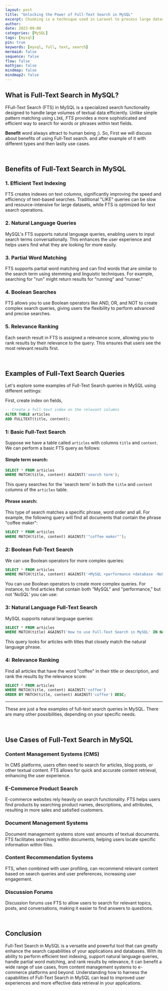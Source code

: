 ```yaml
---
layout: post
title: "Unlocking the Power of Full-Text Search in MySQL"
excerpt: Chunking is a technique used in Laravel to process large datasets efficiently by breaking them into smaller segments or "chunks." Instead of retrieving and processing all records at once, you can fetch a specific number of records at a time and process them iteratively.
author: 
date: 2023-09-08
categories: [MySQL]
tags: [mysql]
pin: true
keywords: [mysql, full, text, search]
mermaid: false
sequence: false
flow: false
mathjax: false
mindmap: false
mindmap2: false
---
```



## What is Full-Text Search in MySQL?

<span class="dropcap-element-slot">F</span>Full-Text Search (FTS) in MySQL is a specialized search functionality designed to handle large volumes of textual data efficiently. Unlike simple pattern matching using `LIKE`, *FTS* provides a more sophisticated and efficient way to search for words or phrases within text fields. 

**Benefit** word always attract to human being ;). So, First we will discuss about benefits of using Full-Text search. and after example of it with different types and then lastly use cases.

<br/>

## Benefits of Full-Text Search in MySQL

### 1. **Efficient Text Indexing**

FTS creates indexes on text columns, significantly improving the speed and efficiency of text-based searches. Traditional "LIKE" queries can be slow and resource-intensive for large datasets, while FTS is optimized for text search operations.

### 2. **Natural Language Queries**

MySQL's FTS supports natural language queries, enabling users to input search terms conversationally. This enhances the user experience and helps users find what they are looking for more easily.

### 3. **Partial Word Matching**

FTS supports partial word matching and can find words that are similar to the search term using stemming and linguistic techniques. For example, searching for "run" might return results for "running" and "runner."

### 4. **Boolean Searches**

FTS allows you to use Boolean operators like AND, OR, and NOT to create complex search queries, giving users the flexibility to perform advanced and precise searches.

### 5. **Relevance Ranking**

Each search result in FTS is assigned a relevance score, allowing you to rank results by their relevance to the query. This ensures that users see the most relevant results first.

<br/>

## Examples of Full-Text Search Queries

Let's explore some examples of Full-Text Search queries in MySQL using different settings:


First, create index on fields,

```sql
-- Create a full-text index on the relevant columns
ALTER TABLE articles
ADD FULLTEXT(title, content);
```

<!-- Stemming search, Fuzzy search, Proximity search-->

### 1: Basic Full-Text Search

Suppose we have a table called `articles` with columns `title` and `content`. We can perform a basic FTS query as follows:

#### Simple term search:

```sql
SELECT * FROM articles
WHERE MATCH(title, content) AGAINST('search term');
```

This query searches for the 'search term' in both the `title` and `content` columns of the `articles` table.

#### Phrase search:


This type of search matches a specific phrase, word order and all. For example, the following query will find all documents that contain the phrase "coffee maker":

```sql
SELECT * FROM articles 
WHERE MATCH(title, content) AGAINST('"coffee maker"');

```

### 2: Boolean Full-Text Search

We can use Boolean operators for more complex queries:

```sql
SELECT * FROM articles
WHERE MATCH(title, content) AGAINST('+MySQL +performance +database -NoSQL' IN BOOLEAN MODE);
```

You can use Boolean operators to create more complex queries. For instance, to find articles that contain both "MySQL" and "performance," but not 'NoSQL' you can use:


### 3: Natural Language Full-Text Search

MySQL supports natural language queries:

```sql
SELECT * FROM articles
WHERE MATCH(title) AGAINST('How to use Full-Text Search in MySQL' IN NATURAL LANGUAGE MODE);
```

This query looks for articles with titles that closely match the natural language phrase.


### 4: Relevance Ranking

Find all articles that have the word "coffee" in their title or description, and rank the results by the relevance score:

```sql
SELECT * FROM articles
WHERE MATCH(title, content) AGAINST('coffee')
ORDER BY MATCH(title, content) AGAINST('coffee') DESC;
```

---
These are just a few examples of full-text search queries in MySQL. There are many other possibilities, depending on your specific needs.

<br/>

## Use Cases of Full-Text Search in MySQL

### Content Management Systems (CMS)

In CMS platforms, users often need to search for articles, blog posts, or other textual content. FTS allows for quick and accurate content retrieval, enhancing the user experience.

### E-Commerce Product Search

E-commerce websites rely heavily on search functionality. FTS helps users find products by searching product names, descriptions, and attributes, resulting in more sales and satisfied customers.

### Document Management Systems

Document management systems store vast amounts of textual documents. FTS facilitates searching within documents, helping users locate specific information within files.

### Content Recommendation Systems

FTS, when combined with user profiling, can recommend relevant content based on search queries and user preferences, increasing user engagement.

### Discussion Forums

Discussion forums use FTS to allow users to search for relevant topics, posts, and conversations, making it easier to find answers to questions.

<br/>

## Conclusion

Full-Text Search in MySQL is a versatile and powerful tool that can greatly enhance the search capabilities of your applications and databases. With its ability to perform efficient text indexing, support natural language queries, handle partial word matching, and rank results by relevance, it can benefit a wide range of use cases, from content management systems to e-commerce platforms and beyond. Understanding how to harness the capabilities of Full-Text Search in MySQL can lead to improved user experiences and more effective data retrieval in your applications.
